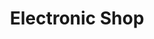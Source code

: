 ---
title: "Electronic Shop"
url: /karachi/electronic-shop-liaqatabad-furniture-market-service-road-block-4-liaquatabad-town-karachi/
shop: electronics
---